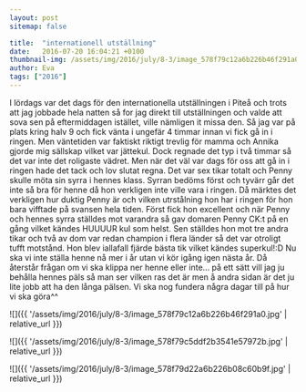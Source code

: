 ```yaml
---
layout: post
sitemap: false

title:  "internationell utställning"
date:   2016-07-20 16:04:21 +0100
thumbnail-img: /assets/img/2016/july/8-3/image_578f79c12a6b226b46f291a0.jpg
author: Eva
tags: ["2016"]
---
```


I lördags var det dags för den internationella utställningen i Piteå och trots att jag jobbade hela natten så for jag direkt till utställningen och valde att sova sen på eftermiddagen istället, ville nämligen it missa den. Så jag var på plats kring halv 9 och fick vänta i ungefär 4 timmar innan vi fick gå in i ringen. Men väntetiden var faktiskt riktigt trevlig för mamma och Annika gjorde mig sällskap vilket var jättekul. Dock regnade det typ i två timmar så det var inte det roligaste vädret. Men när det väl var dags för oss att gå in i ringen hade det tack och lov slutat regna. Det var sex tikar totalt och Penny skulle möta sin syrra i hennes klass. Syrran bedöms först och tyvärr går det inte så bra för henne då hon verkligen inte ville vara i ringen. Då märktes det verkligen hur duktig Penny är och vilken utrstålning hon har i ringen för hon bara vifftade på svansen hela tiden. Först fick hon excellent och när Penny och hennes syrra ställdes mot varandra så gav domaren Penny CK:t på en gång vilket kändes HUUUUR kul som helst. Sen ställdes hon mot tre andra tikar och två av dom var redan champion i flera länder så det var otroligt tufft motstånd. Hon blev iallafall fjärde bästa tik vilket kändes superkul!:D Nu ska vi inte ställa henne nå mer i år utan vi kör igång igen nästa år. Då återstår frågan om vi ska klippa ner henne eller inte... på ett sätt vill jag ju behålla hennes päls så man ser vilken ras det är men å andra sidan är det ju lite jobb att ha den långa pälsen. Vi ska nog fundera några dagar till på hur vi ska göra^^

![]({{ '/assets/img/2016/july/8-3/image_578f79c12a6b226b46f291a0.jpg'  | relative_url }})

![]({{ '/assets/img/2016/july/8-3/image_578f79c5ddf2b3541e57972b.jpg'  | relative_url }})

![]({{ '/assets/img/2016/july/8-3/image_578f79d22a6b226b08c60b9f.jpg'  | relative_url }})

